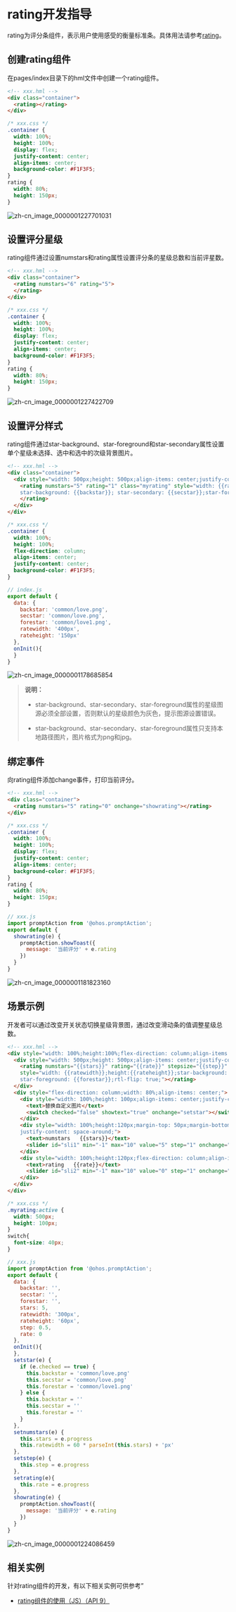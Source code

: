 # rating开发指导


rating为评分条组件，表示用户使用感受的衡量标准条。具体用法请参考[rating](../reference/arkui-js/js-components-basic-rating.md)。


## 创建rating组件

在pages/index目录下的hml文件中创建一个rating组件。


```html
<!-- xxx.hml -->
<div class="container">
  <rating></rating>
</div>
```


```css
/* xxx.css */
.container {
  width: 100%;
  height: 100%;
  display: flex;
  justify-content: center;
  align-items: center;
  background-color: #F1F3F5;
}
rating {
  width: 80%;
  height: 150px;
}
```

![zh-cn_image_0000001227701031](figures/zh-cn_image_0000001227701031.gif)


## 设置评分星级

rating组件通过设置numstars和rating属性设置评分条的星级总数和当前评星数。


```html
<!-- xxx.hml -->
<div class="container">
  <rating numstars="6" rating="5">
  </rating>
</div>
```


```css
/* xxx.css */
.container {
  width: 100%;
  height: 100%;
  display: flex;
  justify-content: center;
  align-items: center;
  background-color: #F1F3F5;
}
rating {
  width: 80%;
  height: 150px;
}
```

![zh-cn_image_0000001227422709](figures/zh-cn_image_0000001227422709.gif)


## 设置评分样式

rating组件通过star-background、star-foreground和star-secondary属性设置单个星级未选择、选中和选中的次级背景图片。


```html
<!-- xxx.hml -->
<div class="container">
  <div style="width: 500px;height: 500px;align-items: center;justify-content: center;flex-direction: column;;">
    <rating numstars="5" rating="1" class="myrating" style="width: {{ratewidth}}; height:{{rateheight}};
    star-background: {{backstar}}; star-secondary: {{secstar}};star-foreground: {{forestar}};rtl-flip: true;">
    </rating>
  </div>
</div>
```


```css
/* xxx.css */
.container {
  width: 100%;
  height: 100%;
  flex-direction: column;
  align-items: center;
  justify-content: center;
  background-color: #F1F3F5;
}
```


```js
// index.js
export default {
  data: {
    backstar: 'common/love.png',
    secstar: 'common/love.png',
    forestar: 'common/love1.png',
    ratewidth: '400px',
    rateheight: '150px'
  },
  onInit(){
  }
}
```

![zh-cn_image_0000001178685854](figures/zh-cn_image_0000001178685854.gif)

> **说明：**
> - star-background、star-secondary、star-foreground属性的星级图源必须全部设置，否则默认的星级颜色为灰色，提示图源设置错误。
>
> - star-background、star-secondary、star-foreground属性只支持本地路径图片，图片格式为png和jpg。


## 绑定事件

向rating组件添加change事件，打印当前评分。


```html
<!-- xxx.hml -->
<div class="container">
  <rating numstars="5" rating="0" onchange="showrating"></rating>
</div>
```


```css
/* xxx.css */
.container {
  width: 100%;
  height: 100%;
  display: flex;
  justify-content: center;
  align-items: center;
  background-color: #F1F3F5;
}
rating {
  width: 80%;
  height: 150px;
}
```


```js
// xxx.js
import promptAction from '@ohos.promptAction';
export default {
  showrating(e) {
    promptAction.showToast({
      message: '当前评分' + e.rating
    })
  }
}
```

![zh-cn_image_0000001181823160](figures/zh-cn_image_0000001181823160.gif)


## 场景示例

开发者可以通过改变开关状态切换星级背景图，通过改变滑动条的值调整星级总数。


```html
<!-- xxx.hml -->
<div style="width: 100%;height:100%;flex-direction: column;align-items: center;background-color: #F1F3F5;">
  <div style="width: 500px;height: 500px;align-items: center;justify-content: center;flex-direction: column;;">
    <rating numstars="{{stars}}" rating="{{rate}}" stepsize="{{step}}" onchange="showrating" class="myrating"
    style="width: {{ratewidth}};height:{{rateheight}};star-background: {{backstar}};star-secondary: {{secstar}};
    star-foreground: {{forestar}};rtl-flip: true;"></rating>
  </div>
  <div style="flex-direction: column;width: 80%;align-items: center;">
    <div style="width: 100%;height: 100px;align-items: center;justify-content: space-around;">
      <text>替换自定义图片</text>
      <switch checked="false" showtext="true" onchange="setstar"></switch>
    </div>
    <div style="width: 100%;height:120px;margin-top: 50px;margin-bottom: 50px;flex-direction: column;align-items: center;
    justify-content: space-around;">
      <text>numstars   {{stars}}</text>
      <slider id="sli1" min="-1" max="10" value="5" step="1" onchange="setnumstars"></slider>
    </div>
    <div style="width: 100%;height:120px;flex-direction: column;align-items: center;justify-content: space-around;">
      <text>rating   {{rate}}</text>
      <slider id="sli2" min="-1" max="10" value="0" step="1" onchange="setrating"></slider>
    </div>
  </div>
</div>
```


```css
/* xxx.css */
.myrating:active {
  width: 500px;
  height: 100px;
}
switch{
  font-size: 40px;
}
```


```js
// xxx.js
import promptAction from '@ohos.promptAction';
export default {
  data: {
    backstar: '',
    secstar: '',
    forestar: '',
    stars: 5,
    ratewidth: '300px',
    rateheight: '60px',
    step: 0.5,
    rate: 0
  },
  onInit(){
  },
  setstar(e) {
    if (e.checked == true) {
      this.backstar = 'common/love.png'
      this.secstar = 'common/love.png'
      this.forestar = 'common/love1.png'
    } else {
      this.backstar = ''
      this.secstar = ''
      this.forestar = ''
    }
  },
  setnumstars(e) {
    this.stars = e.progress
    this.ratewidth = 60 * parseInt(this.stars) + 'px'
  },
  setstep(e) {
    this.step = e.progress
  },
  setrating(e){
    this.rate = e.progress
  },
  showrating(e) {
    promptAction.showToast({
      message: '当前评分' + e.rating
    })
  }
}
```

![zh-cn_image_0000001224086459](figures/zh-cn_image_0000001224086459.gif)

## 相关实例

针对rating组件的开发，有以下相关实例可供参考”

- [rating组件的使用（JS）（API 9）](https://gitee.com/openharmony/codelabs/tree/master/JSUI/RatingApplication)
